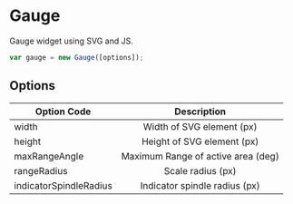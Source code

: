 Gauge
=====

Gauge widget using SVG and JS.

```javascript
var gauge = new Gauge([options]);
```

Options
-------

| Option Code            | Description                        |
| -----------------------|:----------------------------------:|
| width                  | Width of SVG element (px)          |
| height                 | Height of SVG element  (px)        | 
| maxRangeAngle          | Maximum Range of active area (deg) |
| rangeRadius            | Scale radius (px)                  |
| indicatorSpindleRadius | Indicator spindle radius (px)      |
